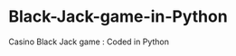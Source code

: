 # Black-Jack-game-in-Python
Casino Black Jack game : Coded in  Python                                                                                                                                            
                                                                                                                                   
                                                                                                                                                                          
  
                                          
